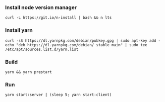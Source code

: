### Install node version manager
```curl -L https://git.io/n-install | bash && n lts```
### Install yarn
```curl -sS https://dl.yarnpkg.com/debian/pubkey.gpg | sudo apt-key add -```
```echo "deb https://dl.yarnpkg.com/debian/ stable main" | sudo tee /etc/apt/sources.list.d/yarn.list```
### Build
```yarn && yarn prestart```
### Run
```yarn start:server | (sleep 5; yarn start:client)```
